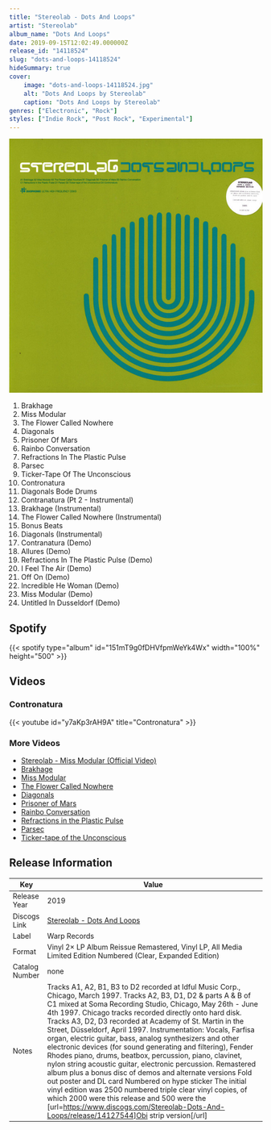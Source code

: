 ```yaml
---
title: "Stereolab - Dots And Loops"
artist: "Stereolab"
album_name: "Dots And Loops"
date: 2019-09-15T12:02:49.000000Z
release_id: "14118524"
slug: "dots-and-loops-14118524"
hideSummary: true
cover:
    image: "dots-and-loops-14118524.jpg"
    alt: "Dots And Loops by Stereolab"
    caption: "Dots And Loops by Stereolab"
genres: ["Electronic", "Rock"]
styles: ["Indie Rock", "Post Rock", "Experimental"]
---
```


![Dots And Loops by Stereolab](dots-and-loops-14118524.jpg)

<!-- section break -->

1. Brakhage
2. Miss Modular
3. The Flower Called Nowhere
4. Diagonals
5. Prisoner Of Mars
6. Rainbo Conversation
7. Refractions In The Plastic Pulse
8. Parsec
9. Ticker-Tape Of The Unconscious
10. Contronatura
11. Diagonals Bode Drums
12. Contranatura (Pt 2 - Instrumental)
13. Brakhage (Instrumental)
14. The Flower Called Nowhere (Instrumental)
15. Bonus Beats
16. Diagonals (Instrumental)
17. Contranatura (Demo)
18. Allures (Demo)
19. Refractions In The Plastic Pulse (Demo)
20. I Feel The Air (Demo)
21. Off On (Demo)
22. Incredible He Woman (Demo)
23. Miss Modular (Demo)
24. Untitled In Dusseldorf (Demo)

<!-- section break -->


## Spotify
{{< spotify type="album" id="151mT9g0fDHVfpmWeYk4Wx" width="100%" height="500" >}}



## Videos
### Contronatura
{{< youtube id="y7aKp3rAH9A" title="Contronatura" >}}<br>

### More Videos

- [Stereolab - Miss Modular (Official Video)](https://www.youtube.com/watch?v=Q2kuPgS1Hi4)
- [Brakhage](https://www.youtube.com/watch?v=QdnX8-HDgaY)
- [Miss Modular](https://www.youtube.com/watch?v=H5GW9xG19t4)
- [The Flower Called Nowhere](https://www.youtube.com/watch?v=NqhkqnSg164)
- [Diagonals](https://www.youtube.com/watch?v=HDgj0JsJ42I)
- [Prisoner of Mars](https://www.youtube.com/watch?v=Tima8Yf0vMo)
- [Rainbo Conversation](https://www.youtube.com/watch?v=miX13WiBVbo)
- [Refractions in the Plastic Pulse](https://www.youtube.com/watch?v=Pvgfknx_vq0)
- [Parsec](https://www.youtube.com/watch?v=lV0ylsWIrJw)
- [Ticker-tape of the Unconscious](https://www.youtube.com/watch?v=Bxq21YMljFA)


## Release Information
|  Key           | Value                                                |
| ---------------| ---------------------------------------------------- |
| Release Year   | 2019                                   |
| Discogs Link   | [Stereolab - Dots And Loops](https://www.discogs.com/release/14118524-Stereolab-Dots-And-Loops) |
| Label          | Warp Records |
| Format         | Vinyl 2× LP Album Reissue Remastered, Vinyl LP, All Media Limited Edition Numbered (Clear, Expanded Edition) |
| Catalog Number | none |
| Notes | Tracks A1, A2, B1, B3 to D2 recorded at Idful Music Corp., Chicago, March 1997.  Tracks A2, B3, D1, D2 & parts A & B of C1 mixed at Soma Recording Studio, Chicago, May 26th - June 4th 1997. Chicago tracks recorded directly onto hard disk. Tracks A3, D2, D3 recorded at Academy of St. Martin in the Street, Düsseldorf, April 1997.  Instrumentation: Vocals, Farfisa organ, electric guitar, bass, analog synthesizers and other electronic devices (for sound generating and filtering), Fender Rhodes piano, drums, beatbox, percussion, piano, clavinet, nylon string acoustic guitar, electronic percussion.   Remastered album plus a bonus disc of demos and alternate versions  Fold out poster and DL card  Numbered on hype sticker  The initial vinyl edition was 2500 numbered triple clear vinyl copies, of which 2000 were this release and 500 were the [url=https://www.discogs.com/Stereolab-Dots-And-Loops/release/14127544]Obi strip version[/url]        |